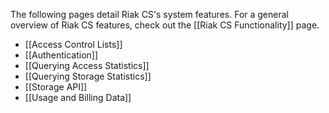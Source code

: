 The following pages detail Riak CS's system features.  For a general overview of Riak CS features, check out the [[Riak CS  Functionality]] page.

* [[Access Control Lists]]
* [[Authentication]]
* [[Querying Access Statistics]]
* [[Querying Storage Statistics]]
* [[Storage API]]
* [[Usage and Billing Data]]